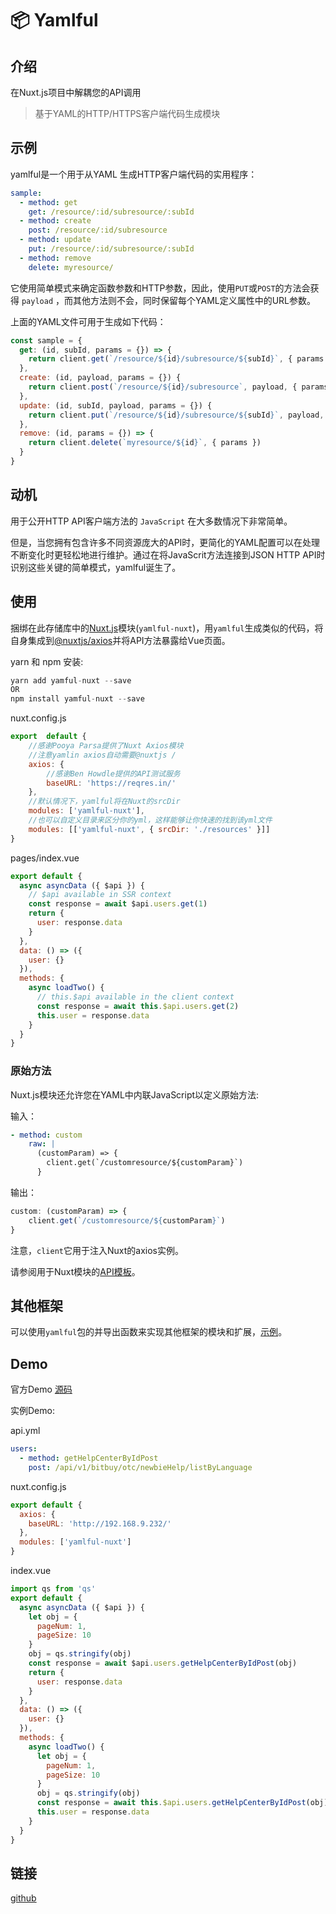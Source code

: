 # 📦 Yamlful

## 介绍

在Nuxt.js项目中解耦您的API调用

> 基于YAML的HTTP/HTTPS客户端代码生成模块

## 示例

yamlful是一个用于从YAML 生成HTTP客户端代码的实用程序：

```yaml
sample:
  - method: get
    get: /resource/:id/subresource/:subId
  - method: create
    post: /resource/:id/subresource
  - method: update
    put: /resource/:id/subresource/:subId
  - method: remove
    delete: myresource/
```

它使用简单模式来确定函数参数和HTTP参数，因此，使用`PUT`或`POST`的方法会获得 `payload` ，而其他方法则不会，同时保留每个YAML定义属性中的URL参数。

上面的YAML文件可用于生成如下代码：

```js
const sample = {
  get: (id, subId, params = {}) => {
    return client.get(`/resource/${id}/subresource/${subId}`, { params })
  },
  create: (id, payload, params = {}) {
    return client.post(`/resource/${id}/subresource`, payload, { params })
  },
  update: (id, subId, payload, params = {}) {
    return client.put(`/resource/${id}/subresource/${subId}`, payload, { params })
  },
  remove: (id, params = {}) => {
    return client.delete(`myresource/${id}`, { params })
  }
}
```

## 动机

用于公开HTTP API客户端方法的 `JavaScript` 在大多数情况下非常简单。

但是，当您拥有包含许多不同资源庞大的API时，更简化的YAML配置可以在处理不断变化时更轻松地进行维护。通过在将JavaScrit方法连接到JSON HTTP API时识别这些关键的简单模式，yamlful诞生了。

## 使用

捆绑在此存储库中的[Nuxt.js](https://nuxtjs.org/)模块(`yamlful-nuxt`)，用`yamlful`生成类似的代码，将自身集成到[@nuxtjs/axios](/nuxt/OfficialModules/Axios.html)并将API方法暴露给Vue页面。

yarn 和 npm 安装:

```js
yarn add yamful-nuxt --save
OR
npm install yamful-nuxt --save
```

nuxt.config.js

```js
export  default {
    //感谢Pooya Parsa提供了Nuxt Axios模块
    //注意yamlin axios自动需要@nuxtjs / 
    axios: {
        //感谢Ben Howdle提供的API测试服务 
        baseURL: 'https://reqres.in/'
    },
    //默认情况下，yamlful将在Nuxt的srcDir
    modules: ['yamlful-nuxt'],
    //也可以自定义目录来区分你的yml，这样能够让你快速的找到该yml文件
    modules: [['yamlful-nuxt', { srcDir: './resources' }]]
}
```

pages/index.vue

```js
export default {
  async asyncData ({ $api }) {
    // $api available in SSR context
    const response = await $api.users.get(1)
    return {
      user: response.data
    }
  },
  data: () => ({
    user: {}
  }),
  methods: {
    async loadTwo() {
      // this.$api available in the client context
      const response = await this.$api.users.get(2)
      this.user = response.data
    }
  }
}
```

### 原始方法

Nuxt.js模块还允许您在YAML中内联JavaScript以定义原始方法:

输入：

```yaml
- method: custom
    raw: |
      (customParam) => {
      	client.get(`/customresource/${customParam}`)
      }
```

输出：

```js
custom: (customParam) => {
    client.get(`/customresource/${customParam}`)
}
```

注意，`client`它用于注入Nuxt的axios实例。

请参阅用于Nuxt模块的[API模板](https://github.com/galvez/yamlful/blob/master/packages/yamlful-nuxt/templates/api.js)。

## 其他框架

可以使用`yamlful`包的并导出函数来实现其他框架的模块和扩展，[示例](https://github.com/galvez/yamlful/blob/master/packages/yamlful-nuxt/index.js)。

## Demo

官方Demo [源码](https://github.com/galvez/yamlful/tree/master/nuxt-example)

实例Demo:

api.yml

```yaml
users:
  - method: getHelpCenterByIdPost
    post: /api/v1/bitbuy/otc/newbieHelp/listByLanguage
```

nuxt.config.js

```js
export default {
  axios: {
    baseURL: 'http://192.168.9.232/'
  },
  modules: ['yamlful-nuxt']
}
```

index.vue

```js
import qs from 'qs'
export default {
  async asyncData ({ $api }) {
    let obj = {
      pageNum: 1,
      pageSize: 10
    }
    obj = qs.stringify(obj)
    const response = await $api.users.getHelpCenterByIdPost(obj)
    return {
      user: response.data
    }
  },
  data: () => ({
    user: {}
  }),
  methods: {
    async loadTwo() {
      let obj = {
        pageNum: 1,
        pageSize: 10
      }
      obj = qs.stringify(obj)
      const response = await this.$api.users.getHelpCenterByIdPost(obj)
      this.user = response.data
    }
  }
}
```

## 链接

[github](https://github.com/galvez/yamlful)
